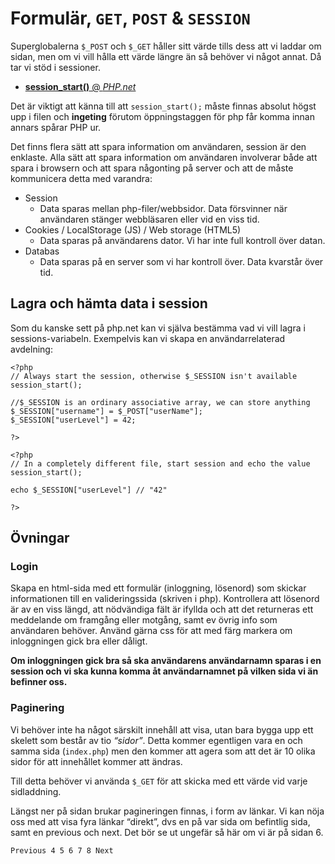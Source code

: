 # Formulär, `GET`, `POST` & `SESSION`

Superglobalerna `$_POST` och `$_GET` håller sitt värde tills dess att vi laddar om sidan, men om vi vill hålla ett värde längre än så behöver vi något annat. Då tar vi stöd i sessioner.

* [**session_start()** @ _PHP.net_](http://php.net/manual/en/function.session-start.php)

Det är viktigt att känna till att `session_start();` måste finnas absolut högst upp i filen och **ingeting** förutom öppningstaggen för php får komma innan annars spårar PHP ur.

Det finns flera sätt att spara information om användaren, session är den enklaste. Alla sätt att spara information om användaren involverar både att spara i browsern och att spara någonting på server och att de måste kommunicera detta med varandra:

* Session	
  * Data sparas mellan php-filer/webbsidor. Data försvinner när användaren stänger webbläsaren eller vid en viss tid.
* Cookies / LocalStorage (JS) / Web storage (HTML5)
  * Data sparas på användarens dator. Vi har inte full kontroll över datan.
* Databas
  * Data sparas på en server som vi har kontroll över. Data kvarstår över tid.

## Lagra och hämta data i session

Som du kanske sett på php.net kan vi själva bestämma vad vi vill lagra i sessions-variabeln. Exempelvis kan vi skapa en användarrelaterad avdelning:

```php+HTML
<?php
// Always start the session, otherwise $_SESSION isn't available
session_start();

//$_SESSION is an ordinary associative array, we can store anything
$_SESSION["username"] = $_POST["userName"];
$_SESSION["userLevel"] = 42;

?>
```

```php+HTML
<?php
// In a completely different file, start session and echo the value
session_start();

echo $_SESSION["userLevel"] // "42"

?>
```



## Övningar

### Login

Skapa en html-sida med ett formulär (inloggning, lösenord) som skickar informationen till en valideringssida (skriven i php). Kontrollera att lösenord är av en viss längd, att nödvändiga fält är ifyllda och att det returneras ett meddelande om framgång eller motgång, samt ev övrig info som användaren behöver. Använd gärna css för att med färg markera om inloggningen gick bra eller dåligt.

**Om inloggningen gick bra så ska användarens användarnamn sparas i en session och vi ska kunna komma åt användarnamnet på vilken sida vi än befinner oss.**

### Paginering

Vi behöver inte ha något särskilt innehåll att visa, utan bara bygga upp ett skelett som består av tio _“sidor”_. Detta kommer egentligen vara en och samma sida (`index.php`) men den kommer att agera som att det är 10 olika sidor för att innehållet kommer att ändras.

Till detta behöver vi använda `$_GET` för att skicka med ett värde vid varje sidladdning.

Längst ner på sidan brukar pagineringen finnas, i form av länkar. Vi kan nöja oss med att visa fyra länkar “direkt”, dvs en på var sida om befintlig sida, samt en previous och next. Det bör se ut ungefär så här om vi är på sidan 6.

`Previous 4 5 6 7 8 Next`